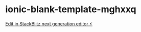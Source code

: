 # ionic-blank-template-mghxxq

[Edit in StackBlitz next generation editor ⚡️](https://stackblitz.com/~/github.com/OtakuW05/ionic-blank-template-mghxxq)
